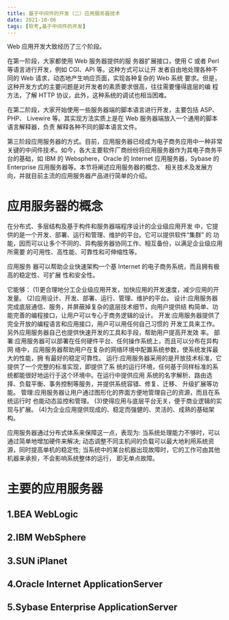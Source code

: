 ```yaml
---
title: 基于中间件的开发（二）应用服务器技术
date: 2021-10-06
tags: [软考,基于中间件的开发]
---
```



Web 应用开发大致经历了三个阶段。

在第一阶段，大家都使用 Web 服务器提供的服 务器扩展接口，使用 C 或者 Perl 等语言进行开发，例如 CGI、API 等。这种方式可以让开 发者自由地处理各种不同的 Web 请求，动态地产生响应页面，实现各种复杂的 Web 系统 要求。但是，这种开发方式的主要问题是对开发者的素质要求很高，往往需要懂得底层的编 程方法，了解 HTTP 协议，此外，这种系统的调试也相当困难。

在第二阶段，大家开始使用一些服务器端的脚本语言进行开发，主要包括 ASP、PHP、 Livewire 等。其实现方法实质上是在 Web 服务器端放入一个通用的脚本语言解释器，负责 解释各种不同的脚本语言文件。


第三阶段应用服务器的方式。目前，应用服务器已经成为电子商务应用中一种非常关键的中间件技术。如今，各大主要软件厂商纷纷将应用服务器作为其电子商务平台的基础，如 IBM 的 Websphere，Oracle 的 Internet 应用服务器，Sybase 的 Enterprise 应用服务器等。本节将阐述应用服务器的概念、 相关技术及发展方向，并就目前主流的应用服务器产品进行简单的介绍。

# 应用服务器的概念
在分布式、多层结构及基于构件和服务器端程序设计的企业级应用开发 中，它提供的是一个开发、部署、运行和管理、维护的平台。它可以提供软件“集群” 的 功能，因而可以让多个不同的、异构服务器协同工作、相互备份，以满足企业级应用所需要 的可用性、高性能、可靠性和可伸缩性等。

应用服务 器可以帮助企业快速架构一个基 Internet 的电子商务系统，而且拥有极高的稳定性、可扩展 性和安全性。

它能够：
(1)更合理地分工企业级应用开发，加快应用的开发速度，减少应用的开发量。
(2)应用设计、开发、部署、运行、管理、维护的平台。
设计:应用服务器完成底层通信、服务，并屏蔽掉复杂的底层技术细节，向用户提供结 构简单、功能完善的编程接口，让用户可以专心于商务逻辑的设计。
开发:应用服务器提供了完全开放的编程语言和应用接口，用户可以用任何自己习惯的 开发工具来工作。另外应用服务器自己也提供快速开发的工具和手段，帮助用户提高开发效 率。
部署:应用服务器可以部署在任何硬件平台、任何操作系统上，而且可以分布在异构网 络中，应用服务器帮助用户在复杂的网络环境中配置系统参数，使系统发挥最大的性能，拥 有最好的稳定可靠性。
运行:应用服务器采用的是开放技术标准，它提供了一个完整的标准实现，即提供了系 统的运行环境，任何基于同样标准的系统都能很好地运行于这个环境中。在运行中提供应用 系统的名字解析、路由选择、负载平衡、事务控制等服务，并提供系统容错、修复、迁移、 升级扩展等功能。
管理:应用服务器让用户通过图形化的界面方便地管理自己的资源，而且在系统运行时 也能动态监控和管理。
(3)使得应用与底层平台无关，便于商业逻辑的实现与扩展。
(4)为企业应用提供现成的、稳定而强健的、灵活的、成熟的基础架构。

应用服务器通过分布式体系来保障这一点，表现为: 
当系统处理能力不够时，可以通过简单地增加硬件来解决;
动态调整不同主机间的负载可以最大地利用系统资源，同时提高单机的稳定性;
当系统中的某台机器出现故障时，它的工作可由其他机器来承担，不会影响系统整体的运行， 即无单点故障。

# 主要的应用服务器
## 1.BEA WebLogic

## 2.IBM WebSphere

## 3.SUN iPlanet

## 4.Oracle Internet ApplicationServer

## 5.Sybase Enterprise ApplicationServer